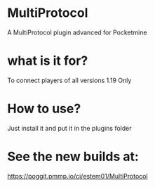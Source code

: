 # MultiProtocol
A MultiProtocol plugin advanced for Pocketmine

# what is it for?
To connect players of all versions 1.19 Only

# How to use?
Just install it and put it in the plugins folder

# See the new builds at:
https://poggit.pmmp.io/ci/estem01/MultiProtocol


